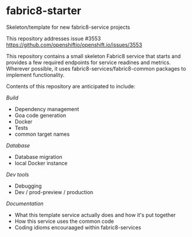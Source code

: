 # fabric8-starter
Skeleton/template for new fabric8-service projects

This repository addresses issue #3553 https://github.com/openshiftio/openshift.io/issues/3553

This repository contains a small skeleton Fabric8 service that starts and provides a few required endpoints for service readines and metrics.
Wherever possible, it uses fabric8-services/fabric8-common packages to implement functionality.

Contents of this repository are anticipated to include:

_Build_
- Dependency management
- Goa code generation
- Docker
- Tests
- common target names

_Database_
- Database migration
- local Docker instance

_Dev tools_
- Debugging
- Dev / prod-preview / production

_Documentation_
- What this template service actually does and how it's put together
- How this service uses the common code
- Coding idioms encouraaged within fabric8-services

